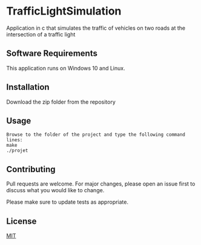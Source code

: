 # TrafficLightSimulation
 Application in c that simulates the traffic of vehicles on two roads at the intersection of a traffic light



## Software Requirements

This application runs on Windows 10 and Linux.


## Installation
Download the zip folder from the repository

## Usage

```
Browse to the folder of the project and type the following command lines:
make
./projet
```

## Contributing
Pull requests are welcome. For major changes, please open an issue first to discuss what you would like to change.

Please make sure to update tests as appropriate.

## License
[MIT](https://choosealicense.com/licenses/mit/)









